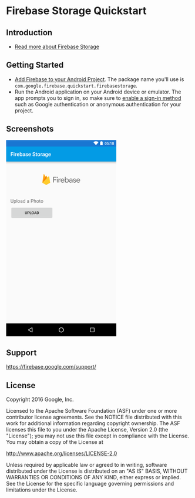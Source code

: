 Firebase Storage Quickstart
==============================

Introduction
------------

- [Read more about Firebase Storage](https://firebase.google.com/docs/storage)

Getting Started
---------------

- [Add Firebase to your Android Project](https://firebase.google.com/docs/android/setup).
The package name you'll use is `com.google.firebase.quickstart.firebasestorage`.
- Run the Android application on your Android device or emulator. The app prompts you to
sign in, so make sure to [enable a sign-in method](https://console.firebase.google.com/project/_/authentication/providers) 
such as Google authentication or anonymous authentication for your project.

Screenshots
-----------
<img src="app/src/screen.png" height="534" width="300"/>

Support
-------

https://firebase.google.com/support/

License
-------

Copyright 2016 Google, Inc.

Licensed to the Apache Software Foundation (ASF) under one or more contributor
license agreements.  See the NOTICE file distributed with this work for
additional information regarding copyright ownership.  The ASF licenses this
file to you under the Apache License, Version 2.0 (the "License"); you may not
use this file except in compliance with the License.  You may obtain a copy of
the License at

  http://www.apache.org/licenses/LICENSE-2.0

Unless required by applicable law or agreed to in writing, software
distributed under the License is distributed on an "AS IS" BASIS, WITHOUT
WARRANTIES OR CONDITIONS OF ANY KIND, either express or implied.  See the
License for the specific language governing permissions and limitations under
the License.
